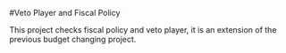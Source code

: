 

#Veto Player and Fiscal Policy

This project checks fiscal policy and veto player, it is an extension of the previous budget changing project.
